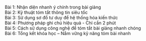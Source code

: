 Bài 1: Nhận diện nhanh ý chính trong bài giảng  
Bài 2: Kỹ thuật tóm tắt thông tin siêu tốc  
Bài 3: Sử dụng sơ đồ tư duy để hệ thống hóa kiến thức  
Bài 4: Phương pháp ghi chú hiệu quả - Chỉ cần 2 phút  
Bài 5: Cách sử dụng công nghệ để tóm tắt bài giảng nhanh chóng  
Bài 6: Tổng kết khóa học – Nắm vững kỹ năng tóm bài nhanh